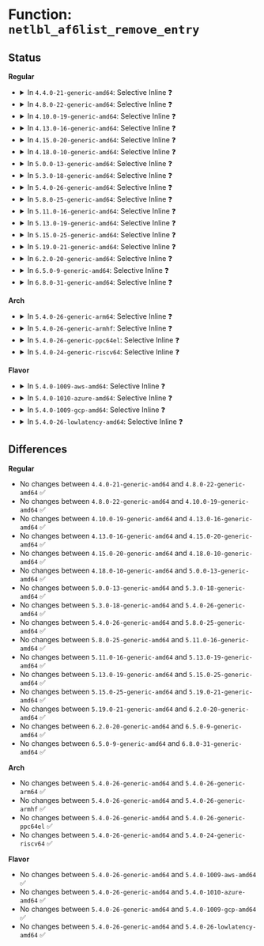 # Function: <code>netlbl_af6list_remove_entry</code>

## Status
<b>Regular</b>
<ul>
<li>
<details>
<summary>In <code>4.4.0-21-generic-amd64</code>: Selective Inline ❓</summary>

```c
void netlbl_af6list_remove_entry(struct netlbl_af6list * entry)
```

```json
{
  "name": "netlbl_af6list_remove_entry",
  "collision_type": "Unique Global",
  "inline_type": "Selective",
  "funcs": [
    {
      "addr": 18446744071587287568,
      "name": "netlbl_af6list_remove_entry",
      "external": true,
      "loc": "net/netlabel/netlabel_addrlist.c:275",
      "file": "net/netlabel/netlabel_addrlist.c",
      "inline": "not declared, inlined",
      "caller_inline": [
        "net/netlabel/netlabel_addrlist.c:netlbl_af6list_remove"
      ],
      "caller_func": [
        "net/netlabel/netlabel_domainhash.c:netlbl_domhsh_free_entry",
        "net/netlabel/netlabel_domainhash.c:netlbl_domhsh_add",
        "net/netlabel/netlabel_unlabeled.c:netlbl_unlhsh_free_iface"
      ]
    }
  ],
  "symbols": [
    {
      "addr": 18446744071587287568,
      "name": "netlbl_af6list_remove_entry",
      "section": ".text",
      "bind": "STB_GLOBAL",
      "size": 47
    }
  ]
}
```
</details>
</li>
<li>
<details>
<summary>In <code>4.8.0-22-generic-amd64</code>: Selective Inline ❓</summary>

```c
void netlbl_af6list_remove_entry(struct netlbl_af6list * entry)
```

```json
{
  "name": "netlbl_af6list_remove_entry",
  "collision_type": "Unique Global",
  "inline_type": "Selective",
  "funcs": [
    {
      "addr": 18446744071587755587,
      "name": "netlbl_af6list_remove_entry",
      "external": true,
      "loc": "net/netlabel/netlabel_addrlist.c:275",
      "file": "net/netlabel/netlabel_addrlist.c",
      "inline": "not declared, inlined",
      "caller_inline": [
        "net/netlabel/netlabel_addrlist.c:netlbl_af6list_remove"
      ],
      "caller_func": [
        "net/netlabel/netlabel_domainhash.c:netlbl_domhsh_add",
        "net/netlabel/netlabel_domainhash.c:netlbl_domhsh_free_entry",
        "net/netlabel/netlabel_unlabeled.c:netlbl_unlhsh_free_iface"
      ]
    }
  ],
  "symbols": [
    {
      "addr": 18446744071587755520,
      "name": "netlbl_af6list_remove_entry",
      "section": ".text",
      "bind": "STB_GLOBAL",
      "size": 47
    }
  ]
}
```
</details>
</li>
<li>
<details>
<summary>In <code>4.10.0-19-generic-amd64</code>: Selective Inline ❓</summary>

```c
void netlbl_af6list_remove_entry(struct netlbl_af6list * entry)
```

```json
{
  "name": "netlbl_af6list_remove_entry",
  "collision_type": "Unique Global",
  "inline_type": "Selective",
  "funcs": [
    {
      "addr": 18446744071587970803,
      "name": "netlbl_af6list_remove_entry",
      "external": true,
      "loc": "net/netlabel/netlabel_addrlist.c:275",
      "file": "net/netlabel/netlabel_addrlist.c",
      "inline": "not declared, inlined",
      "caller_inline": [
        "net/netlabel/netlabel_addrlist.c:netlbl_af6list_remove"
      ],
      "caller_func": [
        "net/netlabel/netlabel_domainhash.c:netlbl_domhsh_add",
        "net/netlabel/netlabel_domainhash.c:netlbl_domhsh_free_entry",
        "net/netlabel/netlabel_unlabeled.c:netlbl_unlhsh_free_iface"
      ]
    }
  ],
  "symbols": [
    {
      "addr": 18446744071587970736,
      "name": "netlbl_af6list_remove_entry",
      "section": ".text",
      "bind": "STB_GLOBAL",
      "size": 47
    }
  ]
}
```
</details>
</li>
<li>
<details>
<summary>In <code>4.13.0-16-generic-amd64</code>: Selective Inline ❓</summary>

```c
void netlbl_af6list_remove_entry(struct netlbl_af6list * entry)
```

```json
{
  "name": "netlbl_af6list_remove_entry",
  "collision_type": "Unique Global",
  "inline_type": "Selective",
  "funcs": [
    {
      "addr": 18446744071588128915,
      "name": "netlbl_af6list_remove_entry",
      "external": true,
      "loc": "net/netlabel/netlabel_addrlist.c:275",
      "file": "net/netlabel/netlabel_addrlist.c",
      "inline": "not declared, inlined",
      "caller_inline": [
        "net/netlabel/netlabel_addrlist.c:netlbl_af6list_remove"
      ],
      "caller_func": [
        "net/netlabel/netlabel_domainhash.c:netlbl_domhsh_free_entry",
        "net/netlabel/netlabel_unlabeled.c:netlbl_unlhsh_free_iface"
      ]
    }
  ],
  "symbols": [
    {
      "addr": 18446744071588128848,
      "name": "netlbl_af6list_remove_entry",
      "section": ".text",
      "bind": "STB_GLOBAL",
      "size": 47
    }
  ]
}
```
</details>
</li>
<li>
<details>
<summary>In <code>4.15.0-20-generic-amd64</code>: Selective Inline ❓</summary>

```c
void netlbl_af6list_remove_entry(struct netlbl_af6list * entry)
```

```json
{
  "name": "netlbl_af6list_remove_entry",
  "collision_type": "Unique Global",
  "inline_type": "Selective",
  "funcs": [
    {
      "addr": 18446744071588676723,
      "name": "netlbl_af6list_remove_entry",
      "external": true,
      "loc": "net/netlabel/netlabel_addrlist.c:275",
      "file": "net/netlabel/netlabel_addrlist.c",
      "inline": "not declared, inlined",
      "caller_inline": [
        "net/netlabel/netlabel_addrlist.c:netlbl_af6list_remove"
      ],
      "caller_func": [
        "net/netlabel/netlabel_domainhash.c:netlbl_domhsh_free_entry",
        "net/netlabel/netlabel_unlabeled.c:netlbl_unlhsh_free_iface"
      ]
    }
  ],
  "symbols": [
    {
      "addr": 18446744071588676656,
      "name": "netlbl_af6list_remove_entry",
      "section": ".text",
      "bind": "STB_GLOBAL",
      "size": 47
    }
  ]
}
```
</details>
</li>
<li>
<details>
<summary>In <code>4.18.0-10-generic-amd64</code>: Selective Inline ❓</summary>

```c
void netlbl_af6list_remove_entry(struct netlbl_af6list * entry)
```

```json
{
  "name": "netlbl_af6list_remove_entry",
  "collision_type": "Unique Global",
  "inline_type": "Selective",
  "funcs": [
    {
      "addr": 18446744071589043267,
      "name": "netlbl_af6list_remove_entry",
      "external": true,
      "loc": "net/netlabel/netlabel_addrlist.c:275",
      "file": "net/netlabel/netlabel_addrlist.c",
      "inline": "not declared, inlined",
      "caller_inline": [
        "net/netlabel/netlabel_addrlist.c:netlbl_af6list_remove"
      ],
      "caller_func": [
        "net/netlabel/netlabel_domainhash.c:netlbl_domhsh_free_entry",
        "net/netlabel/netlabel_unlabeled.c:netlbl_unlhsh_free_iface"
      ]
    }
  ],
  "symbols": [
    {
      "addr": 18446744071589043200,
      "name": "netlbl_af6list_remove_entry",
      "section": ".text",
      "bind": "STB_GLOBAL",
      "size": 47
    }
  ]
}
```
</details>
</li>
<li>
<details>
<summary>In <code>5.0.0-13-generic-amd64</code>: Selective Inline ❓</summary>

```c
void netlbl_af6list_remove_entry(struct netlbl_af6list * entry)
```

```json
{
  "name": "netlbl_af6list_remove_entry",
  "collision_type": "Unique Global",
  "inline_type": "Selective",
  "funcs": [
    {
      "addr": 18446744071589269267,
      "name": "netlbl_af6list_remove_entry",
      "external": true,
      "loc": "net/netlabel/netlabel_addrlist.c:275",
      "file": "net/netlabel/netlabel_addrlist.c",
      "inline": "not declared, inlined",
      "caller_inline": [
        "net/netlabel/netlabel_addrlist.c:netlbl_af6list_remove"
      ],
      "caller_func": [
        "net/netlabel/netlabel_domainhash.c:netlbl_domhsh_free_entry",
        "net/netlabel/netlabel_unlabeled.c:netlbl_unlhsh_free_iface"
      ]
    }
  ],
  "symbols": [
    {
      "addr": 18446744071589269200,
      "name": "netlbl_af6list_remove_entry",
      "section": ".text",
      "bind": "STB_GLOBAL",
      "size": 47
    }
  ]
}
```
</details>
</li>
<li>
<details>
<summary>In <code>5.3.0-18-generic-amd64</code>: Selective Inline ❓</summary>

```c
void netlbl_af6list_remove_entry(struct netlbl_af6list * entry)
```

```json
{
  "name": "netlbl_af6list_remove_entry",
  "collision_type": "Unique Global",
  "inline_type": "Selective",
  "funcs": [
    {
      "addr": 18446744071589724627,
      "name": "netlbl_af6list_remove_entry",
      "external": true,
      "loc": "net/netlabel/netlabel_addrlist.c:261",
      "file": "net/netlabel/netlabel_addrlist.c",
      "inline": "not declared, inlined",
      "caller_inline": [
        "net/netlabel/netlabel_addrlist.c:netlbl_af6list_remove"
      ],
      "caller_func": [
        "net/netlabel/netlabel_domainhash.c:netlbl_domhsh_free_entry",
        "net/netlabel/netlabel_unlabeled.c:netlbl_unlhsh_free_iface"
      ]
    }
  ],
  "symbols": [
    {
      "addr": 18446744071589724560,
      "name": "netlbl_af6list_remove_entry",
      "section": ".text",
      "bind": "STB_GLOBAL",
      "size": 47
    }
  ]
}
```
</details>
</li>
<li>
<details>
<summary>In <code>5.4.0-26-generic-amd64</code>: Selective Inline ❓</summary>

```c
void netlbl_af6list_remove_entry(struct netlbl_af6list * entry)
```

```json
{
  "name": "netlbl_af6list_remove_entry",
  "collision_type": "Unique Global",
  "inline_type": "Selective",
  "funcs": [
    {
      "addr": 18446744071589948931,
      "name": "netlbl_af6list_remove_entry",
      "external": true,
      "loc": "net/netlabel/netlabel_addrlist.c:261",
      "file": "net/netlabel/netlabel_addrlist.c",
      "inline": "not declared, inlined",
      "caller_inline": [
        "net/netlabel/netlabel_addrlist.c:netlbl_af6list_remove"
      ],
      "caller_func": [
        "net/netlabel/netlabel_domainhash.c:netlbl_domhsh_free_entry",
        "net/netlabel/netlabel_unlabeled.c:netlbl_unlhsh_free_iface"
      ]
    }
  ],
  "symbols": [
    {
      "addr": 18446744071589948864,
      "name": "netlbl_af6list_remove_entry",
      "section": ".text",
      "bind": "STB_GLOBAL",
      "size": 47
    }
  ]
}
```
</details>
</li>
<li>
<details>
<summary>In <code>5.8.0-25-generic-amd64</code>: Selective Inline ❓</summary>

```c
void netlbl_af6list_remove_entry(struct netlbl_af6list * entry)
```

```json
{
  "name": "netlbl_af6list_remove_entry",
  "collision_type": "Unique Global",
  "inline_type": "Selective",
  "funcs": [
    {
      "addr": 18446744071590979027,
      "name": "netlbl_af6list_remove_entry",
      "external": true,
      "loc": "net/netlabel/netlabel_addrlist.c:261",
      "file": "net/netlabel/netlabel_addrlist.c",
      "inline": "not declared, inlined",
      "caller_inline": [
        "net/netlabel/netlabel_addrlist.c:netlbl_af6list_remove"
      ],
      "caller_func": [
        "net/netlabel/netlabel_domainhash.c:netlbl_domhsh_free_entry",
        "net/netlabel/netlabel_unlabeled.c:netlbl_unlhsh_free_iface"
      ]
    }
  ],
  "symbols": [
    {
      "addr": 18446744071590978960,
      "name": "netlbl_af6list_remove_entry",
      "section": ".text",
      "bind": "STB_GLOBAL",
      "size": 47
    }
  ]
}
```
</details>
</li>
<li>
<details>
<summary>In <code>5.11.0-16-generic-amd64</code>: Selective Inline ❓</summary>

```c
void netlbl_af6list_remove_entry(struct netlbl_af6list * entry)
```

```json
{
  "name": "netlbl_af6list_remove_entry",
  "collision_type": "Unique Global",
  "inline_type": "Selective",
  "funcs": [
    {
      "addr": 18446744071591043651,
      "name": "netlbl_af6list_remove_entry",
      "external": true,
      "loc": "net/netlabel/netlabel_addrlist.c:261",
      "file": "net/netlabel/netlabel_addrlist.c",
      "inline": "not declared, inlined",
      "caller_inline": [
        "net/netlabel/netlabel_addrlist.c:netlbl_af6list_remove"
      ],
      "caller_func": [
        "net/netlabel/netlabel_domainhash.c:netlbl_domhsh_free_entry",
        "net/netlabel/netlabel_unlabeled.c:netlbl_unlhsh_free_iface"
      ]
    }
  ],
  "symbols": [
    {
      "addr": 18446744071591043584,
      "name": "netlbl_af6list_remove_entry",
      "section": ".text",
      "bind": "STB_GLOBAL",
      "size": 47
    }
  ]
}
```
</details>
</li>
<li>
<details>
<summary>In <code>5.13.0-19-generic-amd64</code>: Selective Inline ❓</summary>

```c
void netlbl_af6list_remove_entry(struct netlbl_af6list * entry)
```

```json
{
  "name": "netlbl_af6list_remove_entry",
  "collision_type": "Unique Global",
  "inline_type": "Selective",
  "funcs": [
    {
      "addr": 18446744071590974243,
      "name": "netlbl_af6list_remove_entry",
      "external": true,
      "loc": "net/netlabel/netlabel_addrlist.c:261",
      "file": "net/netlabel/netlabel_addrlist.c",
      "inline": "not declared, inlined",
      "caller_inline": [
        "net/netlabel/netlabel_addrlist.c:netlbl_af6list_remove"
      ],
      "caller_func": [
        "net/netlabel/netlabel_domainhash.c:netlbl_domhsh_free_entry",
        "net/netlabel/netlabel_unlabeled.c:netlbl_unlhsh_free_iface"
      ]
    }
  ],
  "symbols": [
    {
      "addr": 18446744071590974176,
      "name": "netlbl_af6list_remove_entry",
      "section": ".text",
      "bind": "STB_GLOBAL",
      "size": 47
    }
  ]
}
```
</details>
</li>
<li>
<details>
<summary>In <code>5.15.0-25-generic-amd64</code>: Selective Inline ❓</summary>

```c
void netlbl_af6list_remove_entry(struct netlbl_af6list * entry)
```

```json
{
  "name": "netlbl_af6list_remove_entry",
  "collision_type": "Unique Global",
  "inline_type": "Selective",
  "funcs": [
    {
      "addr": 18446744071591811779,
      "name": "netlbl_af6list_remove_entry",
      "external": true,
      "loc": "net/netlabel/netlabel_addrlist.c:261",
      "file": "net/netlabel/netlabel_addrlist.c",
      "inline": "not declared, inlined",
      "caller_inline": [
        "net/netlabel/netlabel_addrlist.c:netlbl_af6list_remove"
      ],
      "caller_func": [
        "net/netlabel/netlabel_domainhash.c:netlbl_domhsh_free_entry",
        "net/netlabel/netlabel_unlabeled.c:netlbl_unlhsh_free_iface"
      ]
    }
  ],
  "symbols": [
    {
      "addr": 18446744071591811712,
      "name": "netlbl_af6list_remove_entry",
      "section": ".text",
      "bind": "STB_GLOBAL",
      "size": 47
    }
  ]
}
```
</details>
</li>
<li>
<details>
<summary>In <code>5.19.0-21-generic-amd64</code>: Selective Inline ❓</summary>

```c
void netlbl_af6list_remove_entry(struct netlbl_af6list * entry)
```

```json
{
  "name": "netlbl_af6list_remove_entry",
  "collision_type": "Unique Global",
  "inline_type": "Selective",
  "funcs": [
    {
      "addr": 18446744071593524099,
      "name": "netlbl_af6list_remove_entry",
      "external": true,
      "loc": "net/netlabel/netlabel_addrlist.c:261",
      "file": "net/netlabel/netlabel_addrlist.c",
      "inline": "not declared, inlined",
      "caller_inline": [
        "net/netlabel/netlabel_addrlist.c:netlbl_af6list_remove"
      ],
      "caller_func": [
        "net/netlabel/netlabel_domainhash.c:netlbl_domhsh_free_entry",
        "net/netlabel/netlabel_unlabeled.c:netlbl_unlhsh_free_iface"
      ]
    }
  ],
  "symbols": [
    {
      "addr": 18446744071593524016,
      "name": "netlbl_af6list_remove_entry",
      "section": ".text",
      "bind": "STB_GLOBAL",
      "size": 57
    }
  ]
}
```
</details>
</li>
<li>
<details>
<summary>In <code>6.2.0-20-generic-amd64</code>: Selective Inline ❓</summary>

```c
void netlbl_af6list_remove_entry(struct netlbl_af6list * entry)
```

```json
{
  "name": "netlbl_af6list_remove_entry",
  "collision_type": "Unique Global",
  "inline_type": "Selective",
  "funcs": [
    {
      "addr": 18446744071595444547,
      "name": "netlbl_af6list_remove_entry",
      "external": true,
      "loc": "net/netlabel/netlabel_addrlist.c:261",
      "file": "net/netlabel/netlabel_addrlist.c",
      "inline": "not declared, inlined",
      "caller_inline": [
        "net/netlabel/netlabel_addrlist.c:netlbl_af6list_remove"
      ],
      "caller_func": [
        "net/netlabel/netlabel_domainhash.c:netlbl_domhsh_free_entry",
        "net/netlabel/netlabel_unlabeled.c:netlbl_unlhsh_free_iface"
      ]
    }
  ],
  "symbols": [
    {
      "addr": 18446744071595444448,
      "name": "netlbl_af6list_remove_entry",
      "section": ".text",
      "bind": "STB_GLOBAL",
      "size": 57
    }
  ]
}
```
</details>
</li>
<li>
<details>
<summary>In <code>6.5.0-9-generic-amd64</code>: Selective Inline ❓</summary>

```c
void netlbl_af6list_remove_entry(struct netlbl_af6list * entry)
```

```json
{
  "name": "netlbl_af6list_remove_entry",
  "collision_type": "Unique Global",
  "inline_type": "Selective",
  "funcs": [
    {
      "addr": 18446744071595951507,
      "name": "netlbl_af6list_remove_entry",
      "external": true,
      "loc": "net/netlabel/netlabel_addrlist.c:261",
      "file": "net/netlabel/netlabel_addrlist.c",
      "inline": "not declared, inlined",
      "caller_inline": [
        "net/netlabel/netlabel_addrlist.c:netlbl_af6list_remove"
      ],
      "caller_func": [
        "net/netlabel/netlabel_domainhash.c:netlbl_domhsh_free_entry",
        "net/netlabel/netlabel_unlabeled.c:netlbl_unlhsh_free_iface"
      ]
    }
  ],
  "symbols": [
    {
      "addr": 18446744071595951408,
      "name": "netlbl_af6list_remove_entry",
      "section": ".text",
      "bind": "STB_GLOBAL",
      "size": 57
    }
  ]
}
```
</details>
</li>
<li>
<details>
<summary>In <code>6.8.0-31-generic-amd64</code>: Selective Inline ❓</summary>

```c
void netlbl_af6list_remove_entry(struct netlbl_af6list * entry)
```

```json
{
  "name": "netlbl_af6list_remove_entry",
  "collision_type": "Unique Global",
  "inline_type": "Selective",
  "funcs": [
    {
      "addr": 18446744071596813379,
      "name": "netlbl_af6list_remove_entry",
      "external": true,
      "loc": "net/netlabel/netlabel_addrlist.c:261",
      "file": "net/netlabel/netlabel_addrlist.c",
      "inline": "not declared, inlined",
      "caller_inline": [
        "net/netlabel/netlabel_addrlist.c:netlbl_af6list_remove"
      ],
      "caller_func": [
        "net/netlabel/netlabel_domainhash.c:netlbl_domhsh_free_entry",
        "net/netlabel/netlabel_unlabeled.c:netlbl_unlhsh_free_iface"
      ]
    }
  ],
  "symbols": [
    {
      "addr": 18446744071596813280,
      "name": "netlbl_af6list_remove_entry",
      "section": ".text",
      "bind": "STB_GLOBAL",
      "size": 57
    }
  ]
}
```
</details>
</li>
</ul>
<b>Arch</b>
<ul>
<li>
<details>
<summary>In <code>5.4.0-26-generic-arm64</code>: Selective Inline ❓</summary>

```c
void netlbl_af6list_remove_entry(struct netlbl_af6list * entry)
```

```json
{
  "name": "netlbl_af6list_remove_entry",
  "collision_type": "Unique Global",
  "inline_type": "Selective",
  "funcs": [
    {
      "addr": 18446603336503681888,
      "name": "netlbl_af6list_remove_entry",
      "external": true,
      "loc": "net/netlabel/netlabel_addrlist.c:261",
      "file": "net/netlabel/netlabel_addrlist.c",
      "inline": "not declared, inlined",
      "caller_inline": [
        "net/netlabel/netlabel_addrlist.c:netlbl_af6list_remove"
      ],
      "caller_func": [
        "net/netlabel/netlabel_domainhash.c:netlbl_domhsh_free_entry",
        "net/netlabel/netlabel_unlabeled.c:netlbl_unlhsh_free_iface"
      ]
    }
  ],
  "symbols": [
    {
      "addr": 18446603336503681768,
      "name": "netlbl_af6list_remove_entry",
      "section": ".text",
      "bind": "STB_GLOBAL",
      "size": 64
    }
  ]
}
```
</details>
</li>
<li>
<details>
<summary>In <code>5.4.0-26-generic-armhf</code>: Selective Inline ❓</summary>

```c
void netlbl_af6list_remove_entry(struct netlbl_af6list * entry)
```

```json
{
  "name": "netlbl_af6list_remove_entry",
  "collision_type": "Unique Global",
  "inline_type": "Selective",
  "funcs": [
    {
      "addr": 3236318156,
      "name": "netlbl_af6list_remove_entry",
      "external": true,
      "loc": "net/netlabel/netlabel_addrlist.c:261",
      "file": "net/netlabel/netlabel_addrlist.c",
      "inline": "not declared, inlined",
      "caller_inline": [
        "net/netlabel/netlabel_addrlist.c:netlbl_af6list_remove"
      ],
      "caller_func": [
        "net/netlabel/netlabel_domainhash.c:netlbl_domhsh_free_entry",
        "net/netlabel/netlabel_unlabeled.c:netlbl_unlhsh_free_iface"
      ]
    }
  ],
  "symbols": [
    {
      "addr": 3236318072,
      "name": "netlbl_af6list_remove_entry",
      "section": ".text",
      "bind": "STB_GLOBAL",
      "size": 52
    }
  ]
}
```
</details>
</li>
<li>
<details>
<summary>In <code>5.4.0-26-generic-ppc64el</code>: Selective Inline ❓</summary>

```c
void netlbl_af6list_remove_entry(struct netlbl_af6list * entry)
```

```json
{
  "name": "netlbl_af6list_remove_entry",
  "collision_type": "Unique Global",
  "inline_type": "Selective",
  "funcs": [
    {
      "addr": 13835058055297508408,
      "name": "netlbl_af6list_remove_entry",
      "external": true,
      "loc": "net/netlabel/netlabel_addrlist.c:261",
      "file": "net/netlabel/netlabel_addrlist.c",
      "inline": "not declared, inlined",
      "caller_inline": [
        "net/netlabel/netlabel_addrlist.c:netlbl_af6list_remove"
      ],
      "caller_func": [
        "net/netlabel/netlabel_domainhash.c:netlbl_domhsh_free_entry",
        "net/netlabel/netlabel_unlabeled.c:netlbl_unlhsh_free_iface"
      ]
    }
  ],
  "symbols": [
    {
      "addr": 13835058055297508304,
      "name": "netlbl_af6list_remove_entry",
      "section": ".text",
      "bind": "STB_GLOBAL",
      "size": 60
    }
  ]
}
```
</details>
</li>
<li>
<details>
<summary>In <code>5.4.0-24-generic-riscv64</code>: Selective Inline ❓</summary>

```c
void netlbl_af6list_remove_entry(struct netlbl_af6list * entry)
```

```json
{
  "name": "netlbl_af6list_remove_entry",
  "collision_type": "Unique Global",
  "inline_type": "Selective",
  "funcs": [
    {
      "addr": 18446743936279617072,
      "name": "netlbl_af6list_remove_entry",
      "external": true,
      "loc": "net/netlabel/netlabel_addrlist.c:261",
      "file": "net/netlabel/netlabel_addrlist.c",
      "inline": "not declared, inlined",
      "caller_inline": [
        "net/netlabel/netlabel_addrlist.c:netlbl_af6list_remove"
      ],
      "caller_func": [
        "net/netlabel/netlabel_domainhash.c:netlbl_domhsh_free_entry",
        "net/netlabel/netlabel_unlabeled.c:netlbl_unlhsh_free_iface"
      ]
    }
  ],
  "symbols": [
    {
      "addr": 18446743936279616976,
      "name": "netlbl_af6list_remove_entry",
      "section": ".text",
      "bind": "STB_GLOBAL",
      "size": 50
    }
  ]
}
```
</details>
</li>
</ul>
<b>Flavor</b>
<ul>
<li>
<details>
<summary>In <code>5.4.0-1009-aws-amd64</code>: Selective Inline ❓</summary>

```c
void netlbl_af6list_remove_entry(struct netlbl_af6list * entry)
```

```json
{
  "name": "netlbl_af6list_remove_entry",
  "collision_type": "Unique Global",
  "inline_type": "Selective",
  "funcs": [
    {
      "addr": 18446744071589552531,
      "name": "netlbl_af6list_remove_entry",
      "external": true,
      "loc": "net/netlabel/netlabel_addrlist.c:261",
      "file": "net/netlabel/netlabel_addrlist.c",
      "inline": "not declared, inlined",
      "caller_inline": [
        "net/netlabel/netlabel_addrlist.c:netlbl_af6list_remove"
      ],
      "caller_func": [
        "net/netlabel/netlabel_domainhash.c:netlbl_domhsh_free_entry",
        "net/netlabel/netlabel_unlabeled.c:netlbl_unlhsh_free_iface"
      ]
    }
  ],
  "symbols": [
    {
      "addr": 18446744071589552464,
      "name": "netlbl_af6list_remove_entry",
      "section": ".text",
      "bind": "STB_GLOBAL",
      "size": 47
    }
  ]
}
```
</details>
</li>
<li>
<details>
<summary>In <code>5.4.0-1010-azure-amd64</code>: Selective Inline ❓</summary>

```c
void netlbl_af6list_remove_entry(struct netlbl_af6list * entry)
```

```json
{
  "name": "netlbl_af6list_remove_entry",
  "collision_type": "Unique Global",
  "inline_type": "Selective",
  "funcs": [
    {
      "addr": 18446744071589277107,
      "name": "netlbl_af6list_remove_entry",
      "external": true,
      "loc": "net/netlabel/netlabel_addrlist.c:261",
      "file": "net/netlabel/netlabel_addrlist.c",
      "inline": "not declared, inlined",
      "caller_inline": [
        "net/netlabel/netlabel_addrlist.c:netlbl_af6list_remove"
      ],
      "caller_func": [
        "net/netlabel/netlabel_domainhash.c:netlbl_domhsh_free_entry",
        "net/netlabel/netlabel_unlabeled.c:netlbl_unlhsh_free_iface"
      ]
    }
  ],
  "symbols": [
    {
      "addr": 18446744071589277040,
      "name": "netlbl_af6list_remove_entry",
      "section": ".text",
      "bind": "STB_GLOBAL",
      "size": 47
    }
  ]
}
```
</details>
</li>
<li>
<details>
<summary>In <code>5.4.0-1009-gcp-amd64</code>: Selective Inline ❓</summary>

```c
void netlbl_af6list_remove_entry(struct netlbl_af6list * entry)
```

```json
{
  "name": "netlbl_af6list_remove_entry",
  "collision_type": "Unique Global",
  "inline_type": "Selective",
  "funcs": [
    {
      "addr": 18446744071589994563,
      "name": "netlbl_af6list_remove_entry",
      "external": true,
      "loc": "net/netlabel/netlabel_addrlist.c:261",
      "file": "net/netlabel/netlabel_addrlist.c",
      "inline": "not declared, inlined",
      "caller_inline": [
        "net/netlabel/netlabel_addrlist.c:netlbl_af6list_remove"
      ],
      "caller_func": [
        "net/netlabel/netlabel_domainhash.c:netlbl_domhsh_free_entry",
        "net/netlabel/netlabel_unlabeled.c:netlbl_unlhsh_free_iface"
      ]
    }
  ],
  "symbols": [
    {
      "addr": 18446744071589994496,
      "name": "netlbl_af6list_remove_entry",
      "section": ".text",
      "bind": "STB_GLOBAL",
      "size": 47
    }
  ]
}
```
</details>
</li>
<li>
<details>
<summary>In <code>5.4.0-26-lowlatency-amd64</code>: Selective Inline ❓</summary>

```c
void netlbl_af6list_remove_entry(struct netlbl_af6list * entry)
```

```json
{
  "name": "netlbl_af6list_remove_entry",
  "collision_type": "Unique Global",
  "inline_type": "Selective",
  "funcs": [
    {
      "addr": 18446744071590044595,
      "name": "netlbl_af6list_remove_entry",
      "external": true,
      "loc": "net/netlabel/netlabel_addrlist.c:261",
      "file": "net/netlabel/netlabel_addrlist.c",
      "inline": "not declared, inlined",
      "caller_inline": [
        "net/netlabel/netlabel_addrlist.c:netlbl_af6list_remove"
      ],
      "caller_func": [
        "net/netlabel/netlabel_domainhash.c:netlbl_domhsh_free_entry",
        "net/netlabel/netlabel_unlabeled.c:netlbl_unlhsh_free_iface"
      ]
    }
  ],
  "symbols": [
    {
      "addr": 18446744071590044528,
      "name": "netlbl_af6list_remove_entry",
      "section": ".text",
      "bind": "STB_GLOBAL",
      "size": 47
    }
  ]
}
```
</details>
</li>
</ul>

## Differences
<b>Regular</b>
<ul>
<li>
No changes between <code>4.4.0-21-generic-amd64</code> and <code>4.8.0-22-generic-amd64</code> ✅
</li>
<li>
No changes between <code>4.8.0-22-generic-amd64</code> and <code>4.10.0-19-generic-amd64</code> ✅
</li>
<li>
No changes between <code>4.10.0-19-generic-amd64</code> and <code>4.13.0-16-generic-amd64</code> ✅
</li>
<li>
No changes between <code>4.13.0-16-generic-amd64</code> and <code>4.15.0-20-generic-amd64</code> ✅
</li>
<li>
No changes between <code>4.15.0-20-generic-amd64</code> and <code>4.18.0-10-generic-amd64</code> ✅
</li>
<li>
No changes between <code>4.18.0-10-generic-amd64</code> and <code>5.0.0-13-generic-amd64</code> ✅
</li>
<li>
No changes between <code>5.0.0-13-generic-amd64</code> and <code>5.3.0-18-generic-amd64</code> ✅
</li>
<li>
No changes between <code>5.3.0-18-generic-amd64</code> and <code>5.4.0-26-generic-amd64</code> ✅
</li>
<li>
No changes between <code>5.4.0-26-generic-amd64</code> and <code>5.8.0-25-generic-amd64</code> ✅
</li>
<li>
No changes between <code>5.8.0-25-generic-amd64</code> and <code>5.11.0-16-generic-amd64</code> ✅
</li>
<li>
No changes between <code>5.11.0-16-generic-amd64</code> and <code>5.13.0-19-generic-amd64</code> ✅
</li>
<li>
No changes between <code>5.13.0-19-generic-amd64</code> and <code>5.15.0-25-generic-amd64</code> ✅
</li>
<li>
No changes between <code>5.15.0-25-generic-amd64</code> and <code>5.19.0-21-generic-amd64</code> ✅
</li>
<li>
No changes between <code>5.19.0-21-generic-amd64</code> and <code>6.2.0-20-generic-amd64</code> ✅
</li>
<li>
No changes between <code>6.2.0-20-generic-amd64</code> and <code>6.5.0-9-generic-amd64</code> ✅
</li>
<li>
No changes between <code>6.5.0-9-generic-amd64</code> and <code>6.8.0-31-generic-amd64</code> ✅
</li>
</ul>
<b>Arch</b>
<ul>
<li>
No changes between <code>5.4.0-26-generic-amd64</code> and <code>5.4.0-26-generic-arm64</code> ✅
</li>
<li>
No changes between <code>5.4.0-26-generic-amd64</code> and <code>5.4.0-26-generic-armhf</code> ✅
</li>
<li>
No changes between <code>5.4.0-26-generic-amd64</code> and <code>5.4.0-26-generic-ppc64el</code> ✅
</li>
<li>
No changes between <code>5.4.0-26-generic-amd64</code> and <code>5.4.0-24-generic-riscv64</code> ✅
</li>
</ul>
<b>Flavor</b>
<ul>
<li>
No changes between <code>5.4.0-26-generic-amd64</code> and <code>5.4.0-1009-aws-amd64</code> ✅
</li>
<li>
No changes between <code>5.4.0-26-generic-amd64</code> and <code>5.4.0-1010-azure-amd64</code> ✅
</li>
<li>
No changes between <code>5.4.0-26-generic-amd64</code> and <code>5.4.0-1009-gcp-amd64</code> ✅
</li>
<li>
No changes between <code>5.4.0-26-generic-amd64</code> and <code>5.4.0-26-lowlatency-amd64</code> ✅
</li>
</ul>
